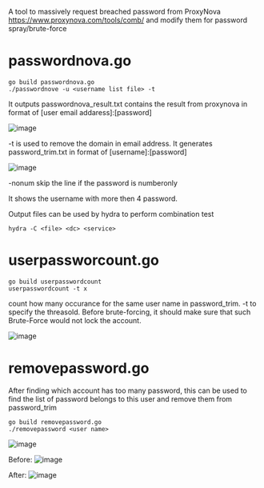 A tool to massively request breached password from ProxyNova https://www.proxynova.com/tools/comb/ and modify them for password spray/brute-force

passwordnova.go
=====================
```
go build passwordnova.go
./passwordnove -u <username list file> -t
```
It outputs passwordnova_result.txt contains the result from proxynova in format of [user email addaress]:[password]

![image](https://github.com/restdone/passwordnova/assets/42227817/baed1f09-4f30-433b-be9d-81ed4c51af7a)


-t is used to remove the domain in email address. It generates password_trim.txt in format of [username]:[password]

![image](https://github.com/restdone/passwordnova/assets/42227817/095d864c-7396-406d-a555-6d8ee76c74c4)


-nonum skip the line if the password is numberonly

It shows the username with more then 4 password. 

Output files can be used by hydra to perform combination test
```
hydra -C <file> <dc> <service>
```

userpassworcount.go
=====================
```
go build userpasswordcount
userpasswordcount -t x
```
count how many occurance for the same user name in password_trim. -t to specify the threasold. Before brute-forcing, it should make sure that such Brute-Force would not lock the account.

![image](https://github.com/restdone/passwordnova/assets/42227817/d0387a60-a211-4d4f-ba9b-df5b4a906e42)



removepassword.go
=================
After finding which account has too many password, this can be used to find the list of password belongs to this user and remove them from password_trim
```
go build removepassword.go
./removepassword <user name>
```
![image](https://github.com/restdone/passwordnova/assets/42227817/ea8129e6-c6e1-41f3-a99c-80057459d760)

Before:
![image](https://github.com/restdone/passwordnova/assets/42227817/bb19af8b-1047-4eb0-8c56-5667d5e2b75d)

After:
![image](https://github.com/restdone/passwordnova/assets/42227817/5c5a0b18-c130-4c45-a32f-eebe453f3929)



